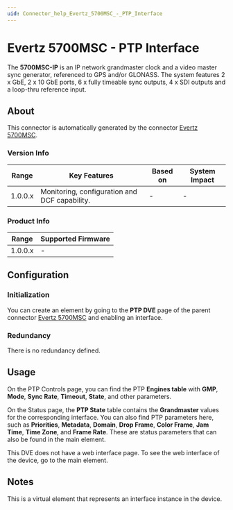 ```yaml
---
uid: Connector_help_Evertz_5700MSC_-_PTP_Interface
---
```


# Evertz 5700MSC - PTP Interface

The **5700MSC-IP** is an IP network grandmaster clock and a video master sync generator, referenced to GPS and/or GLONASS. The system features 2 x GbE, 2 x 10 GbE ports, 6 x fully timeable sync outputs, 4 x SDI outputs and a loop-thru reference input.

## About

This connector is automatically generated by the connector [Evertz 5700MSC](xref:Connector_help_Evertz_5700MSC).

### Version Info

| **Range** | **Key Features**                              | **Based on** | **System Impact** |
|-----------|-----------------------------------------------|--------------|-------------------|
| 1.0.0.x   | Monitoring, configuration and DCF capability. | -            | -                 |

### Product Info

| Range     | Supported Firmware     |
|-----------|------------------------|
| 1.0.0.x   | -                      |

## Configuration

### Initialization

You can create an element by going to the **PTP DVE** page of the parent connector [Evertz 5700MSC](xref:Connector_help_Evertz_5700MSC) and enabling an interface.

### Redundancy

There is no redundancy defined.

## Usage

On the PTP Controls page, you can find the PTP **Engines table** with **GMP**, **Mode**, **Sync Rate**, **Timeout**, **State**, and other parameters.

On the Status page, the **PTP State** table contains the **Grandmaster** values for the corresponding interface. You can also find PTP parameters here, such as **Priorities**, **Metadata**, **Domain**, **Drop Frame**, **Color Frame**, **Jam Time**, **Time Zone**, and **Frame Rate**. These are status parameters that can also be found in the main element.

This DVE does not have a web interface page. To see the web interface of the device, go to the main element.

## Notes

This is a virtual element that represents an interface instance in the device.
